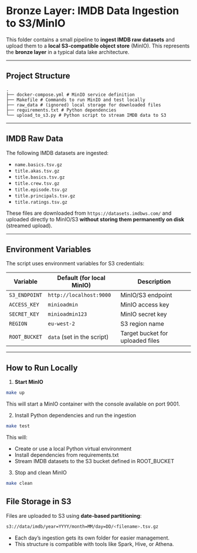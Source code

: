 # Bronze Layer: IMDB Data Ingestion to S3/MinIO

This folder contains a small pipeline to **ingest IMDB raw datasets** and upload them to a **local S3-compatible object store** (MinIO). This represents the **bronze layer** in a typical data lake architecture.

---

## Project Structure

```
.
├── docker-compose.yml # MinIO service definition
├── Makefile # Commands to run MinIO and test locally
├── raw_data # (ignored) local storage for downloaded files
├── requirements.txt # Python dependencies
└── upload_to_s3.py # Python script to stream IMDB data to S3
```

---

## IMDB Raw Data

The following IMDB datasets are ingested:

- `name.basics.tsv.gz`
- `title.akas.tsv.gz`
- `title.basics.tsv.gz`
- `title.crew.tsv.gz`
- `title.episode.tsv.gz`
- `title.principals.tsv.gz`
- `title.ratings.tsv.gz`

These files are downloaded from `https://datasets.imdbws.com/` and uploaded directly to MinIO/S3 **without storing them permanently on disk** (streamed upload).

---

## Environment Variables

The script uses environment variables for S3 credentials:

| Variable      | Default (for local MinIO)            | Description                          |
|---------------|-------------------------------------|--------------------------------------|
| `S3_ENDPOINT` | `http://localhost:9000`             | MinIO/S3 endpoint                     |
| `ACCESS_KEY`  | `minioadmin`                        | MinIO access key                       |
| `SECRET_KEY`  | `minioadmin123`                     | MinIO secret key                       |
| `REGION`      | `eu-west-2`                         | S3 region name                         |
| `ROOT_BUCKET` | `data` (set in the script)          | Target bucket for uploaded files      |

---

## How to Run Locally

1. **Start MinIO**

```bash
make up
```

This will start a MinIO container with the console available on port 9001.

2. Install Python dependencies and run the ingestion

```bash
make test
```

This will:

- Create or use a local Python virtual environment
- Install dependencies from requirements.txt
- Stream IMDB datasets to the S3 bucket defined in ROOT_BUCKET

3. Stop and clean MinIO

```bash
make clean
```

## File Storage in S3

Files are uploaded to S3 using **date-based partitioning**:

```bash
s3://data/imdb/year=YYYY/month=MM/day=DD/<filename>.tsv.gz
```

- Each day’s ingestion gets its own folder for easier management.  
- This structure is compatible with tools like Spark, Hive, or Athena.

